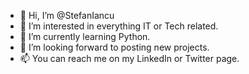 - 👋 Hi, I’m @StefanIancu
- 👀 I’m interested in everything IT or Tech related.
- 🌱 I’m currently learning Python. 
- 💞️ I’m looking forward to posting new projects. 
- 📫 You can reach me on my LinkedIn or Twitter page.

<!---
StefanIancu/StefanIancu is a ✨ special ✨ repository because its `README.md` (this file) appears on your GitHub profile.
You can click the Preview link to take a look at your changes.
--->
